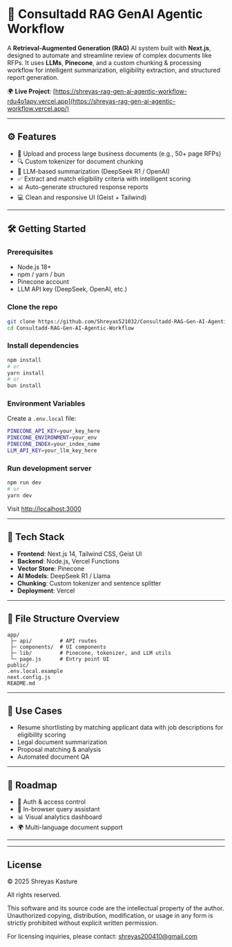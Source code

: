 # 🧠 Consultadd RAG GenAI Agentic Workflow

A **Retrieval-Augmented Generation (RAG)** AI system built with **Next.js**, designed to automate and streamline review of complex documents like RFPs. It uses **LLMs**, **Pinecone**, and a custom chunking & processing workflow for intelligent summarization, eligibility extraction, and structured report generation.

🌍 **Live Project**: [https://shreyas-rag-gen-ai-agentic-workflow-rdu4o1apy.vercel.app](https://shreyas-rag-gen-ai-agentic-workflow.vercel.app/)

---

## ⚙️ Features

- 📄 Upload and process large business documents (e.g., 50+ page RFPs)
- 🔍 Custom tokenizer for document chunking
- 🧠 LLM-based summarization (DeepSeek R1 / OpenAI)
- ✅ Extract and match eligibility criteria with intelligent scoring
- 📊 Auto-generate structured response reports
- 💻 Clean and responsive UI (Geist + Tailwind)

---

## 🛠️ Getting Started

### Prerequisites

- Node.js 18+
- npm / yarn / bun
- Pinecone account
- LLM API key (DeepSeek, OpenAI, etc.)

### Clone the repo

```bash
git clone https://github.com/Shreyas521032/Consultadd-RAG-Gen-AI-Agentic-Workflow.git
cd Consultadd-RAG-Gen-AI-Agentic-Workflow
```

### Install dependencies

```bash
npm install
# or
yarn install
# or
bun install
```

### Environment Variables

Create a `.env.local` file:

```bash
PINECONE_API_KEY=your_key_here
PINECONE_ENVIRONMENT=your_env
PINECONE_INDEX=your_index_name
LLM_API_KEY=your_llm_key_here
```

### Run development server

```bash
npm run dev
# or
yarn dev
```

Visit [http://localhost:3000](http://localhost:3000)

---

## 🧱 Tech Stack

- **Frontend**: Next.js 14, Tailwind CSS, Geist UI
- **Backend**: Node.js, Vercel Functions
- **Vector Store**: Pinecone
- **AI Models**: DeepSeek R1 / Llama
- **Chunking**: Custom tokenizer and sentence splitter
- **Deployment**: Vercel

---

## 📂 File Structure Overview

```
app/
 ├─ api/         # API routes
 ├─ components/  # UI components
 ├─ lib/         # Pinecone, tokenizer, and LLM utils
 └─ page.js      # Entry point UI
public/
.env.local.example
next.config.js
README.md
```

---

## 🔹 Use Cases

- Resume shortlisting by matching applicant data with job descriptions for eligibility scoring
- Legal document summarization
- Proposal matching & analysis
- Automated document QA

---

## 🚧 Roadmap

- 🔐 Auth & access control
- 🔢 In-browser query assistant
- 📊 Visual analytics dashboard
- 🌍 Multi-language document support

---


---

## License

© 2025 Shreyas Kasture

All rights reserved.

This software and its source code are the intellectual property of the author. Unauthorized copying, distribution, modification, or usage in any form is strictly prohibited without explicit written permission.

For licensing inquiries, please contact: shreyas200410@gmail.com
